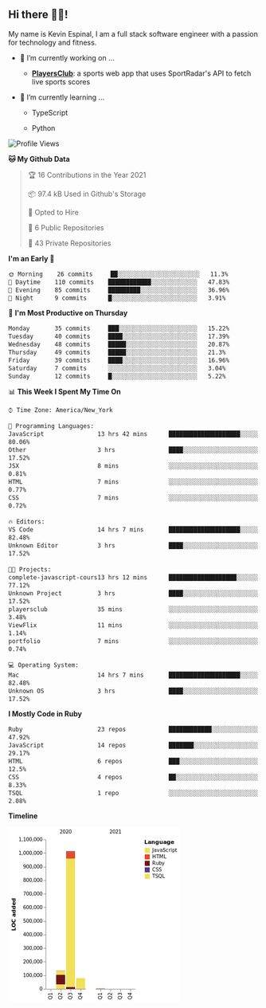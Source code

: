 ## Hi there 👋🏽!

My name is Kevin Espinal, I am a full stack software engineer with a passion for technology and fitness.

- 🔭 I’m currently working on ...

     - **[PlayersClub](https://playersclub.herokuapp.com/#/)**: a sports web app that uses SportRadar's API to fetch live sports scores

- 🌱 I’m currently learning ...

     - TypeScript
     
     - Python
     
<!--START_SECTION:waka-->
![Profile Views](http://img.shields.io/badge/Profile%20Views-55-blue)

**🐱 My Github Data** 

> 🏆 16 Contributions in the Year 2021
 > 
> 📦 97.4 kB Used in Github's Storage 
 > 
> 💼 Opted to Hire
 > 
> 📜 6 Public Repositories 
 > 
> 🔑 43 Private Repositories  
 > 
**I'm an Early 🐤** 

```text
🌞 Morning    26 commits     ██░░░░░░░░░░░░░░░░░░░░░░░   11.3% 
🌆 Daytime    110 commits    ████████████░░░░░░░░░░░░░   47.83% 
🌃 Evening    85 commits     █████████░░░░░░░░░░░░░░░░   36.96% 
🌙 Night      9 commits      █░░░░░░░░░░░░░░░░░░░░░░░░   3.91%

```
📅 **I'm Most Productive on Thursday** 

```text
Monday       35 commits     ███░░░░░░░░░░░░░░░░░░░░░░   15.22% 
Tuesday      40 commits     ████░░░░░░░░░░░░░░░░░░░░░   17.39% 
Wednesday    48 commits     █████░░░░░░░░░░░░░░░░░░░░   20.87% 
Thursday     49 commits     █████░░░░░░░░░░░░░░░░░░░░   21.3% 
Friday       39 commits     ████░░░░░░░░░░░░░░░░░░░░░   16.96% 
Saturday     7 commits      ░░░░░░░░░░░░░░░░░░░░░░░░░   3.04% 
Sunday       12 commits     █░░░░░░░░░░░░░░░░░░░░░░░░   5.22%

```


📊 **This Week I Spent My Time On** 

```text
⌚︎ Time Zone: America/New_York

💬 Programming Languages: 
JavaScript               13 hrs 42 mins      ████████████████████░░░░░   80.06% 
Other                    3 hrs               ████░░░░░░░░░░░░░░░░░░░░░   17.52% 
JSX                      8 mins              ░░░░░░░░░░░░░░░░░░░░░░░░░   0.81% 
HTML                     7 mins              ░░░░░░░░░░░░░░░░░░░░░░░░░   0.77% 
CSS                      7 mins              ░░░░░░░░░░░░░░░░░░░░░░░░░   0.72%

🔥 Editors: 
VS Code                  14 hrs 7 mins       ████████████████████░░░░░   82.48% 
Unknown Editor           3 hrs               ████░░░░░░░░░░░░░░░░░░░░░   17.52%

🐱‍💻 Projects: 
complete-javascript-cours13 hrs 12 mins      ███████████████████░░░░░░   77.12% 
Unknown Project          3 hrs               ████░░░░░░░░░░░░░░░░░░░░░   17.52% 
playersclub              35 mins             ░░░░░░░░░░░░░░░░░░░░░░░░░   3.48% 
ViewFlix                 11 mins             ░░░░░░░░░░░░░░░░░░░░░░░░░   1.14% 
portfolio                7 mins              ░░░░░░░░░░░░░░░░░░░░░░░░░   0.74%

💻 Operating System: 
Mac                      14 hrs 7 mins       ████████████████████░░░░░   82.48% 
Unknown OS               3 hrs               ████░░░░░░░░░░░░░░░░░░░░░   17.52%

```

**I Mostly Code in Ruby** 

```text
Ruby                     23 repos            ████████████░░░░░░░░░░░░░   47.92% 
JavaScript               14 repos            ███████░░░░░░░░░░░░░░░░░░   29.17% 
HTML                     6 repos             ███░░░░░░░░░░░░░░░░░░░░░░   12.5% 
CSS                      4 repos             ██░░░░░░░░░░░░░░░░░░░░░░░   8.33% 
TSQL                     1 repo              ░░░░░░░░░░░░░░░░░░░░░░░░░   2.08%

```


**Timeline**

![Chart not found](https://raw.githubusercontent.com/espinalk212/espinalk212/main/charts/bar_graph.png) 


<!--END_SECTION:waka-->


<!--
**espinalk212/espinalk212** is a ✨ _special_ ✨ repository because its `README.md` (this file) appears on your GitHub profile.

Here are some ideas to get you started:

- 🔭 I’m currently working on ...
- 🌱 I’m currently learning ...
- 👯 I’m looking to collaborate on ...
- 🤔 I’m looking for help with ...
- 💬 Ask me about ...
- 📫 How to reach me: ...
- 😄 Pronouns: ...
- ⚡ Fun fact: ...
-->
